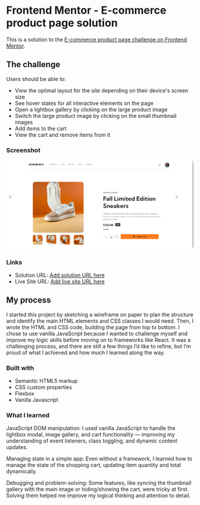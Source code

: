 # Frontend Mentor - E-commerce product page solution

This is a solution to the [E-commerce product page challenge on Frontend Mentor](https://www.frontendmentor.io/challenges/ecommerce-product-page-UPsZ9MJp6).

## The challenge

Users should be able to:

- View the optimal layout for the site depending on their device's screen size
- See hover states for all interactive elements on the page
- Open a lightbox gallery by clicking on the large product image
- Switch the large product image by clicking on the small thumbnail images
- Add items to the cart
- View the cart and remove items from it

### Screenshot

![screenshot](chrome_AZU6PVG0Y6.png)

### Links

- Solution URL: [Add solution URL here](https://your-solution-url.com)
- Live Site URL: [Add live site URL here](https://your-live-site-url.com)

## My process

I started this project by sketching a wireframe on paper to plan the structure and identify the main HTML elements and CSS classes I would need.
Then, I wrote the HTML and CSS code, building the page from top to bottom.
I chose to use vanilla JavaScript because I wanted to challenge myself and improve my logic skills before moving on to frameworks like React.
It was a challenging process, and there are still a few things I’d like to refine, but I’m proud of what I achieved and how much I learned along the way.


### Built with

- Semantic HTML5 markup
- CSS custom properties
- Flexbox
- Vanilla Javascript


### What I learned

JavaScript DOM manipulation: I used vanilla JavaScript to handle the lightbox modal, image gallery, and cart functionality — improving my understanding of event listeners, class toggling, and dynamic content updates.

Managing state in a simple app: Even without a framework, I learned how to manage the state of the shopping cart, updating item quantity and total dynamically.

Debugging and problem-solving: Some features, like syncing the thumbnail gallery with the main image or hiding/showing the cart, were tricky at first. Solving them helped me improve my logical thinking and attention to detail.


